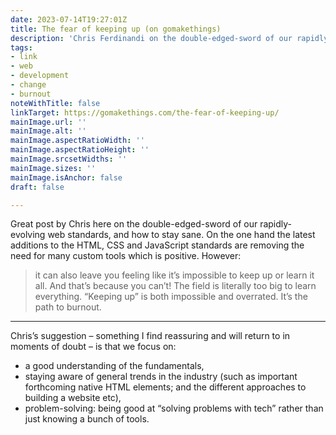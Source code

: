 ```yaml
---
date: 2023-07-14T19:27:01Z
title: The fear of keeping up (on gomakethings)
description: 'Chris Ferdinandi on the double-edged-sword of our rapidly-evolving web standards'
tags:
- link
- web
- development
- change
- burnout
noteWithTitle: false
linkTarget: https://gomakethings.com/the-fear-of-keeping-up/
mainImage.url: ''
mainImage.alt: ''
mainImage.aspectRatioWidth: ''
mainImage.aspectRatioHeight: ''
mainImage.srcsetWidths: ''
mainImage.sizes: ''
mainImage.isAnchor: false
draft: false

---
```

Great post by Chris here on the double-edged-sword of our rapidly-evolving web standards, and how to stay sane. On the one hand the latest additions to the HTML, CSS and JavaScript standards are removing the need for many custom tools which is positive. However:

> it can also leave you feeling like it’s impossible to keep up or learn it all. And that’s because you can’t! The field is literally too big to learn everything. “Keeping up” is both impossible and overrated. It’s the path to burnout.
---

Chris’s suggestion – something I find reassuring and will return to in moments of doubt – is that we focus on:

- a good understanding of the fundamentals,
- staying aware of general trends in the industry (such as important forthcoming native HTML elements; and the different approaches to building a website etc),
- problem-solving: being good at “solving problems with tech” rather than just knowing a bunch of tools.
